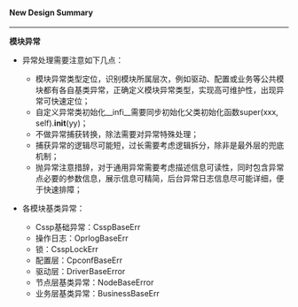 #### New Design Summary

****

**模块异常**
- 异常处理需要注意如下几点：
  - 模块异常类型定位，识别模块所属层次，例如驱动、配置或业务等公共模块都有各自基类异常，正确定义模块异常类型，实现高可维护性，出现异常可快速定位；
  - 自定义异常类初始化__infi__需要同步初始化父类初始化函数super(xxx, self).__init__(yy)；
  - 不做异常捕获转换，除法需要对异常特殊处理；
  - 捕获异常的逻辑尽可能短，过长需要考虑逻辑拆分，除非是最外层的兜底机制；
  - 抛异常注意措辞，对于通用异常需要考虑描述信息可读性，同时包含异常点必要的参数信息，展示信息可精简，后台异常日志信息尽可能详细，便于快速排障；
  
- 各模块基类异常：
  - Cssp基础异常：CsspBaseErr
  - 操作日志：OprlogBaseErr
  - 锁：CsspLockErr
  - 配置层：CpconfBaseErr
  - 驱动层：DriverBaseError
  - 节点层基类异常：NodeBaseError
  - 业务层基类异常：BusinessBaseErr

